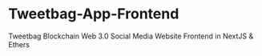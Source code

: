 # Tweetbag-App-Frontend
 Tweetbag Blockchain Web 3.0 Social Media Website Frontend in NextJS & Ethers
